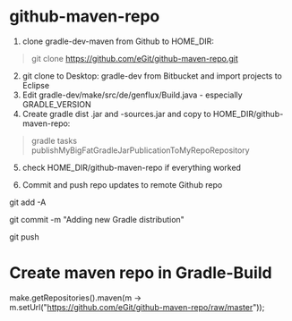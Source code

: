 # github-maven-repo


1. clone gradle-dev-maven from Github to HOME_DIR: 
  
  > git clone https://github.com/eGit/github-maven-repo.git


2. git clone to Desktop: gradle-dev from Bitbucket and import projects to Eclipse
3. Edit gradle-dev/make/src/de/genflux/Build.java - especially GRADLE_VERSION
4. Create gradle dist .jar and -sources.jar and copy to HOME_DIR/github-maven-repo: 

  > gradle tasks publishMyBigFatGradleJarPublicationToMyRepoRepository

5. check HOME_DIR/github-maven-repo if everything worked

6. Commit and push repo updates to remote Github repo

git add -A

git commit -m "Adding new Gradle distribution"

git push


# Create maven repo in Gradle-Build
make.getRepositories().maven(m -> m.setUrl("https://github.com/eGit/github-maven-repo/raw/master"));
